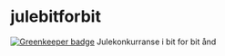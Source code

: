 # julebitforbit

[![Greenkeeper badge](https://badges.greenkeeper.io/zrrrzzt/julebitforbit.svg)](https://greenkeeper.io/)
Julekonkurranse i bit for bit ånd
